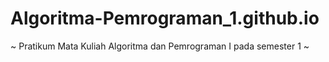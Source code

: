 # Algoritma-Pemrograman_1.github.io

~ Pratikum Mata Kuliah Algoritma dan Pemrograman I pada semester 1 ~
